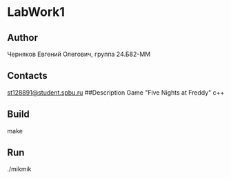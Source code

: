 # LabWork1
## Author
Черняков Евгений Олегович, группа 24.Б82-ММ
## Contacts
st128891@student.spbu.ru
##Description
Game "Five Nights at Freddy" c++
## Build
make
## Run
./mikmik

